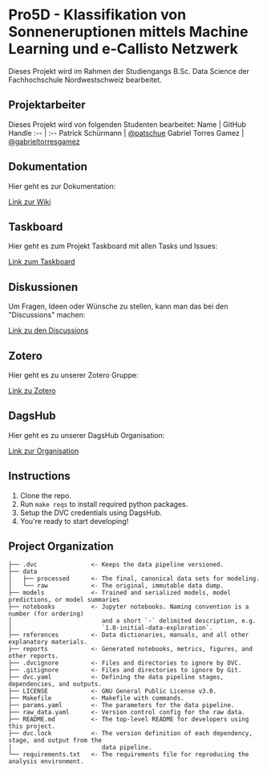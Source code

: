 # Pro5D - Klassifikation von Sonneneruptionen mittels Machine Learning und e-Callisto Netzwerk
Dieses Projekt wird im Rahmen der Studiengangs B.Sc. Data Science der Fachhochschule Nordwestschweiz bearbeitet.

## Projektarbeiter
Dieses Projekt wird von folgenden Studenten bearbeitet:
Name | GitHub Handle
:-- | :--
Patrick Schürmann | [@patschue](https://github.com/patschue)
Gabriel Torres Gamez | [@gabrieltorresgamez](https://github.com/gabrieltorresgamez)

## Dokumentation
Hier geht es zur Dokumentation:

[Link zur Wiki](https://github.com/i4Ds/FlareSense/wiki)

## Taskboard
Hier geht es zum Projekt Taskboard mit allen Tasks und Issues:

[Link zum Taskboard](https://github.com/orgs/i4Ds/projects/11)

## Diskussionen
Um Fragen, Ideen oder Wünsche zu stellen, kann man das bei den "Discussions" machen:

[Link zu den Discussions](https://github.com/i4Ds/FlareSense/discussions)

## Zotero
Hier geht es zu unserer Zotero Gruppe:

[Link zu Zotero](https://www.zotero.org/groups/5202251/pro5d_23hs_i4ds22/library)

## DagsHub
Hier geht es zu unserer DagsHub Organisation: 

[Link zur Organisation](https://dagshub.com/org/FlareSense/home)

## Instructions
1. Clone the repo.
2. Run `make reqs` to install required python packages.
3. Setup the DVC credentials using DagsHub.
4. You're ready to start developing!

## Project Organization

    ├── .dvc               <- Keeps the data pipeline versioned.
    ├── data
    │   ├── processed      <- The final, canonical data sets for modeling.
    │   └── raw            <- The original, immutable data dump.
    ├── models             <- Trained and serialized models, model predictions, or model summaries
    ├── notebooks          <- Jupyter notebooks. Naming convention is a number (for ordering)
    │                         and a short `-` delimited description, e.g.
    │                         `1.0-initial-data-exploration`.
    ├── references         <- Data dictionaries, manuals, and all other explanatory materials.
    ├── reports            <- Generated notebooks, metrics, figures, and other reports.
    ├── .dvcignore         <- Files and directories to ignore by DVC.
    ├── .gitignore         <- Files and directories to ignore by Git.
    ├── dvc.yaml           <- Defining the data pipeline stages, dependencies, and outputs.
    ├── LICENSE            <- GNU General Public License v3.0.
    ├── Makefile           <- Makefile with commands.
    ├── params.yaml        <- The parameters for the data pipeline.
    ├── raw_data.yaml      <- Version control config for the raw data.
    ├── README.md          <- The top-level README for developers using this project.
    ├── dvc.lock           <- The version definition of each dependency, stage, and output from the 
    │                         data pipeline.
    └── requirements.txt   <- The requirements file for reproducing the analysis environment.
